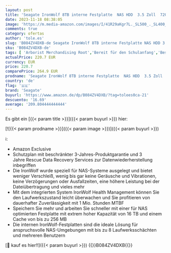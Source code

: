 ```yaml
---
layout: post
title: 'Seagate IronWolf 8TB interne Festplatte  NAS HDD  3.5 Zoll  7200 U/Min  CMR  256 MB Cache  SATA 6GB/s  silber  3 Jahre Data Rescue Service  FFP  Modellnr.: ST8000VNZ04'
date: 2023-11-18 08:38:05
image: 'https://m.media-amazon.com/images/I/41R29aKgr7L._SL500_._SL400_.jpg'
comments: true
category: ofertas
author: 'tole.es'
slug: 'B084ZV4DXB-de Seagate IronWolf 8TB interne Festplatte NAS HDD 3.5 Zoll...'
sku: 'B084ZV4DXB-de'
tags: [ 'Arborist Merchandising Root','Bereit für den Schulanfang','Best Selling','Computer & Zubehör','Datenspeicher','Elektronik und Technik','Geschäftsbedarf','Homeoffice-Lösungen','IT-Zubehör','Interne Festplatten','Interner Speicher','Meistverkauften Produkte','PC','Produkte für Unternehmen','Self Service','Special Features Stores','Stores','a4cbee59-f823-40fe-831a-7de64f655f6f_0','a4cbee59-f823-40fe-831a-7de64f655f6f_6301','e26659c6-d1cd-45cb-800b-2f9b432b8572_0','e26659c6-d1cd-45cb-800b-2f9b432b8572_2801','e26659c6-d1cd-45cb-800b-2f9b432b8572_4401','e26659c6-d1cd-45cb-800b-2f9b432b8572_5901','e26659c6-d1cd-45cb-800b-2f9b432b8572_9701','e26659c6-d1cd-45cb-800b-2f9b432b8572_9801','seagate','​Bücher','🇩🇪', ]
actualPrice: 220.7 EUR
currency: EUR
price: 220.7
comparePrice: 264.9 EUR
prodname: 'Seagate IronWolf 8TB interne Festplatte  NAS HDD  3.5 Zoll  7200 U/Min  CMR  256 MB Cache  SATA 6GB/s  silber  3 Jahre Data Rescue Service  FFP  Modellnr.: ST8000VNZ04'
country: 'de'
flag: '🇩🇪'
brand: 'Seagate'
buyurl: 'https://www.amazon.de/dp/B084ZV4DXB/?tag=tolees0ca-21'
descuento: '16.69'
average: '209.804444444444'
---
```


Es gibt ein [{{< param title >}}]({{< param buyurl >}}) hier:

[![{{< param prodname >}}]({{< param image >}})]({{< param buyurl >}})

ℹ️:

- Amazon Exclusive
- Schutzplan mit beschränkter 3-Jahres-Produktgarantie und 3 Jahre Rescue Data Recovery Services zur Datenwiederherstellung inbegriffen
- Die IronWolf wurde speziell für NAS-Systeme ausgelegt und bietet weniger Verschleiß, wenig bis gar keine Geräusche und Vibrationen, keine Verzögerungen oder Ausfallzeiten, eine höhere Leistung bei der Dateiübertragung und vieles mehr
- Mit dem integrierten System IronWolf Health Management können Sie den Laufwerkszustand leicht überwachen und Sie profitieren von dauerhafter Zuverlässigkeit mit 1 Mio. Stunden MTBF
- Speichern Sie mehr und arbeiten Sie schneller mit einer für NAS optimierten Festplatte mit extrem hoher Kapazität von 16 TB und einem Cache von bis zu 256 MB
- Die internen IronWolf-Festplatten sind die ideale Lösung für anspruchsvolle NAS-Umgebungen mit bis zu 8 Laufwerksschächten und mehreren Benutzern

[🛒 kauf es hier!!]({{< param buyurl >}})
{{<world>}}B084ZV4DXB{{</world>}}
